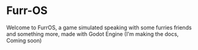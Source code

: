 # Furr-OS
Welcome to FurrOS, a game simulated speaking with some furries friends and something more, made with Godot Engine
(I'm making the docs, Coming soon)
